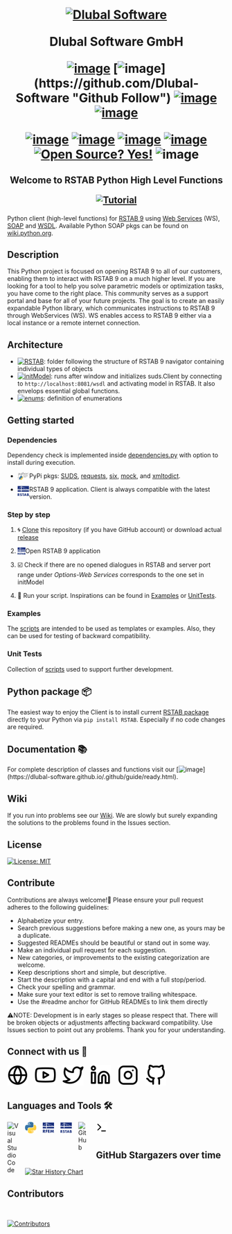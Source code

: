 <h1 align="center">
<a href="https://www.dlubal.com/en" title="Logo"><img src="https://raw.githubusercontent.com/Dlubal-Software/RFEM_Python_Client/main/img/logo.gif" width="180" height="180" alt="Dlubal Software" /></a>

Dlubal Software GmbH

[![image](https://img.shields.io/twitter/follow/dlubal_en?style=social)](https://twitter.com/dlubal_en "Twitter Follow")
[![image](https://img.shields.io/badge/GitHub-Dlubal_Software-darkblue?logo=github&amp;)](https://github.com/Dlubal-Software "Github Follow")
[![image](https://img.shields.io/badge/http://-dlubal.com-darkblue)](https://www.dlubal.com/en-US "Dlubal Website")
[![image](https://img.shields.io/badge/docs-API-darkblue?logo=read-the-docs&amp;logoColor=white)](https://dlubal-software.github.io/.github/ "Documentation")

[![image](https://img.shields.io/badge/RFEM-v6.0-blue)](https://www.dlubal.com/en/products/rfem-fea-software/what-is-rfem "RFEM")
[![image](https://img.shields.io/badge/RSTAB-v9.0-blue)](https://www.dlubal.com/en/products/rstab-beam-structures/what-is-rstab "RSTAB")
[![image](https://img.shields.io/badge/RSECTION-v1.0-blue)](https://www.dlubal.com/en/products/cross-section-properties-software/rsection "RSECTION")
[![image](https://img.shields.io/badge/Python-3-blue?logo=python&amp;logoColor=yellow)](https://www.python.org/)
[![Open Source? Yes!](https://badgen.net/badge/Open%20Source%20%3F/Yes%21/blue?icon=github)](https://github.com/Dlubal-Software/RSTAB_Python_Client)
![image](https://img.shields.io/badge/coverage-87%25-green)

</h1>


<h2 align="center">

Welcome to RSTAB Python High Level Functions

<a href="https://www.dlubal.com/en/products/rstab-beam-structures/what-is-rstab" title="API"><img src="./img/2Dtruss.gif" width=550 alt="Tutorial" /></a>
</h2>

Python client (high-level functions) for [RSTAB 9](https://www.dlubal.com/en/products/rstab-beam-structures/what-is-rstab) using [Web Services](https://en.wikipedia.org/wiki/Web_service) (WS), [SOAP](https://cs.wikipedia.org/wiki/SOAP) and [WSDL](https://en.wikipedia.org/wiki/Web_Services_Description_Language). Available Python SOAP pkgs can be found on [wiki.python.org](https://wiki.python.org/moin/WebServices#SOAP).


## Description
This Python project is focused on opening RSTAB 9 to all of our customers, enabling them to interact with RSTAB 9 on a much higher level. If you are looking for a tool to help you solve parametric models or optimization tasks, you have come to the right place. This community serves as a support portal and base for all of your future projects. The goal is to create an easily expandable Python library, which communicates instructions to RSTAB 9 through WebServices (WS). WS enables access to RSTAB 9 either via a local instance or a remote internet connection.

## Architecture

* [![RSTAB](https://img.shields.io/badge/RSTAB-blue)](/RSTAB): folder following the structure of RSTAB 9 navigator containing individual types of objects
* [![initModel](https://img.shields.io/badge/initModel.py-blue)](/RSTAB/initModel.py): runs after window and initializes suds.Client by connecting to `http://localhost:8081/wsdl` and activating model in RSTAB. It also envelops essential global functions.
* [![enums](https://img.shields.io/badge/enums.py-blue)](/RSTAB/enums.py): definition of enumerations



## Getting started

### Dependencies
Dependency check is implemented inside [dependencies.py](RSTAB/dependencies.py) with option to install during execution.
* <img align="left" alt="PyPi" width="26px" src="https://raw.githubusercontent.com/Dlubal-Software/RFEM_Python_Client/main/img/PyPI.png" style="padding-right:1px;">PyPi pkgs: [SUDS](https://github.com/cackharot/suds-py3), [requests](https://docs.python-requests.org/en/master/), [six](https://pypi.org/project/six/), [mock](https://pypi.org/project/mock/), and [xmltodict](https://pypi.org/project/xmltodict/).

* <img align="left" alt="RSTAB" width="26px" src="https://raw.githubusercontent.com/Dlubal-Software/RFEM_Python_Client/main/img/RSTAB.png" style="padding-right:1px;">RSTAB 9 application. Client is always compatible with the latest version.

### Step by step
1) 🌀 [Clone](https://git-scm.com/book/en/v2/Git-Basics-Getting-a-Git-Repository#:~:text=Cloning%20an%20Existing%20Repository) this repository (if you have GitHub account) or download actual [release](https://github.com/Dlubal-Software/RFEM_Python_Client/releases)
2) <img align="left" alt="RSTAB" width="18px" src="https://raw.githubusercontent.com/Dlubal-Software/RFEM_Python_Client/main/img/RSTAB.png"> Open RSTAB 9 application

3) ☑️ Check if there are no opened dialogues in RSTAB and server port range under *Options-Web Services* corresponds to the one set in initModel
4) 🏃 Run your script. Inspirations can be found in [Examples](/Examples/) or [UnitTests](/UnitTests/).

### Examples
The [scripts](https://github.com/Dlubal-Software/RSTAB_Python_Client/tree/main/Examples) are intended to be used as templates or examples. Also, they can be used for testing of backward compatibility.

### Unit Tests
Collection of [scripts](https://github.com/Dlubal-Software/RSTAB_Python_Client/tree/main/UnitTests) used to support further development.

## Python package 📦
The easiest way to enjoy the Client is to install current [RSTAB package](https://pypi.org/project/RSTAB/) directly to your Python via `pip install RSTAB`. Especially if no code changes are required.

## Documentation 📚
For complete description of classes and functions visit our [![image](https://img.shields.io/badge/GitHub-page-darkblue?logo=github&amp;)](https://dlubal-software.github.io/.github/guide/ready.html).

## Wiki
If you run into problems see our [Wiki](https://github.com/Dlubal-Software/RSTAB_Python_Client/wiki). We are slowly but surely expanding the solutions to the problems found in the Issues section.

## License
[![License: MIT](https://img.shields.io/badge/License-MIT-yellow.svg)](https://opensource.org/licenses/MIT)

## Contribute
Contributions are always welcome!🙂 Please ensure your pull request adheres to the following guidelines:

* Alphabetize your entry.
* Search previous suggestions before making a new one, as yours may be a duplicate.
* Suggested READMEs should be beautiful or stand out in some way.
* Make an individual pull request for each suggestion.
* New categories, or improvements to the existing categorization are welcome.
* Keep descriptions short and simple, but descriptive.
* Start the description with a capital and end with a full stop/period.
* Check your spelling and grammar.
* Make sure your text editor is set to remove trailing whitespace.
* Use the #readme anchor for GitHub READMEs to link them directly

⚠️NOTE: Development is in early stages so please respect that. There will be broken objects or adjustments affecting backward compatibility. Use Issues section to point out any problems. Thank you for your understanding.


## Connect with us 🤝

[![website](https://raw.githubusercontent.com/Dlubal-Software/RFEM_Python_Client/90dd83267c3d46e9a9736b2659aeb3fb23a838da/img/globe-light.svg)](https://www.dlubal.com/en)
&nbsp;&nbsp;
[![Youtube](https://raw.githubusercontent.com/Dlubal-Software/RFEM_Python_Client/90dd83267c3d46e9a9736b2659aeb3fb23a838da/img/youtube-light.svg)](https://www.youtube.com/c/DlubalEN)
&nbsp;&nbsp;
[![Twitter](https://raw.githubusercontent.com/Dlubal-Software/RFEM_Python_Client/90dd83267c3d46e9a9736b2659aeb3fb23a838da/img/twitter-light.svg)](https://twitter.com/dlubal_en)
&nbsp;&nbsp;
[![LinkedIn](https://raw.githubusercontent.com/Dlubal-Software/RFEM_Python_Client/90dd83267c3d46e9a9736b2659aeb3fb23a838da/img/linkedin-light.svg)](https://de.linkedin.com/company/dlubal-software)
&nbsp;&nbsp;
[![Instagram](https://raw.githubusercontent.com/Dlubal-Software/RFEM_Python_Client/90dd83267c3d46e9a9736b2659aeb3fb23a838da/img/instagram-light.svg)](https://www.instagram.com/dlubal_software/)
&nbsp;&nbsp;
[![GitHub](https://raw.githubusercontent.com/Dlubal-Software/RFEM_Python_Client/90dd83267c3d46e9a9736b2659aeb3fb23a838da/img/github-light.svg)](https://github.com/Dlubal-Software)

## Languages and Tools 🛠️

[<img align="left" alt="Visual Studio Code" width="26px" src="https://cdn.jsdelivr.net/gh/devicons/devicon/icons/vscode/vscode-original.svg" style="padding-right:15px;" />](https://code.visualstudio.com/)
[<img align="left" alt="Python" width="26px" src="https://raw.githubusercontent.com/Dlubal-Software/RFEM_Python_Client/main/img/Python.png" style="padding-right:15px;" />](https://www.python.org/)
[<img align="left" alt="RFEM" width="26px" src="https://raw.githubusercontent.com/Dlubal-Software/RFEM_Python_Client/main/img/RFEM.png" style="padding-right:15px;" />](https://www.dlubal.com/en/products/rfem-fea-software/what-is-rfem)
[<img align="left" alt="RSTAB" width="26px" src="https://raw.githubusercontent.com/Dlubal-Software/RFEM_Python_Client/main/img/RSTAB.png" style="padding-right:15px;" />](https://www.dlubal.com/en/products/rstab-beam-structures/what-is-rstab)
[<img align="left" alt="GitHub" width="26px" src="https://user-images.githubusercontent.com/3369400/139448065-39a229ba-4b06-434b-bc67-616e2ed80c8f.png" style="padding-right:15px;" />](https://github.com/Dlubal-Software)
<img align="left" alt="Terminal" width="26px" src="https://raw.githubusercontent.com/Dlubal-Software/RFEM_Python_Client/90dd83267c3d46e9a9736b2659aeb3fb23a838da/img/terminal-light.svg" style="padding-right:15px;" />
</br>
</br>

## GitHub Stargazers over time

[![Star History Chart](https://api.star-history.com/svg?repos=Dlubal-Software/RFEM_Python_Client&type=Date)](https://star-history.com/#Dlubal-Software/RSTAB_Python_Client&Date)


## Contributors

</br>

[![Contributors](https://contrib.rocks/image?repo=Dlubal-Software/RFEM_Python_Client)](https://github.com/Dlubal-Software/RSTAB_Python_Client/graphs/contributors)

